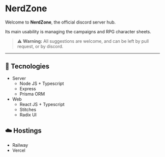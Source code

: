 # NerdZone

Welcome to **NerdZone**, the official discord server hub.

Its main usability is managing the campaigns and RPG character sheets.

> :warning: **Warning:** All suggestions are welcome, and can be left by pull request, or by discord.

---

## :toolbox: Tecnologies

- Server
  - Node JS + Typescript
  - Express
  - Prisma ORM
- Web
  - React JS + Typescript
  - Stitches
  - Radix UI

## :cloud: Hostings

- Railway
- Vercel